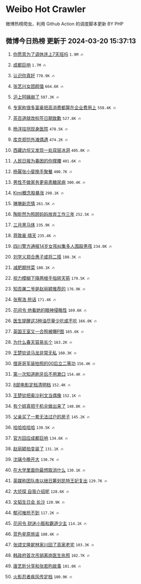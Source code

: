 # Weibo Hot Crawler 



微博热榜爬虫，利用 Github Action 的调度脚本更新 BY PHP 


## 微博今日热榜 更新于 2024-03-20 15:37:13 
1. [你愿意为了调休连上7天班吗](https://s.weibo.com/weibo?q=%23%E4%BD%A0%E6%84%BF%E6%84%8F%E4%B8%BA%E4%BA%86%E8%B0%83%E4%BC%91%E8%BF%9E%E4%B8%8A7%E5%A4%A9%E7%8F%AD%E5%90%97%23&t=31&band_rank=1&Refer=top) `1.9M 🔥` 

1. [成都巨响](https://s.weibo.com/weibo?q=%E6%88%90%E9%83%BD%E5%B7%A8%E5%93%8D&t=31&band_rank=2&Refer=top) `1.7M 🔥` 

1. [认识你真好](https://s.weibo.com/weibo?q=%23%E8%AE%A4%E8%AF%86%E4%BD%A0%E7%9C%9F%E5%A5%BD%23&t=31&band_rank=3&Refer=top) `778.9K 🔥` 

1. [张艺兴女团颜值](https://s.weibo.com/weibo?q=%23%E5%BC%A0%E8%89%BA%E5%85%B4%E5%A5%B3%E5%9B%A2%E9%A2%9C%E5%80%BC%23&t=31&band_rank=4&Refer=top) `664.6K 🔥` 

1. [沪上阿姨崩了](https://s.weibo.com/weibo?q=%E6%B2%AA%E4%B8%8A%E9%98%BF%E5%A7%A8%E5%B4%A9%E4%BA%86&t=31&band_rank=5&Refer=top) `587.3K 🔥` 

1. [专家称很多富豪把高消费都算在企业费用上](https://s.weibo.com/weibo?q=%23%E4%B8%93%E5%AE%B6%E7%A7%B0%E5%BE%88%E5%A4%9A%E5%AF%8C%E8%B1%AA%E6%8A%8A%E9%AB%98%E6%B6%88%E8%B4%B9%E9%83%BD%E7%AE%97%E5%9C%A8%E4%BC%81%E4%B8%9A%E8%B4%B9%E7%94%A8%E4%B8%8A%23&t=31&band_rank=6&Refer=top) `558.4K 🔥` 

1. [茶百道就改标签日期致歉](https://s.weibo.com/weibo?q=%23%E8%8C%B6%E7%99%BE%E9%81%93%E5%B0%B1%E6%94%B9%E6%A0%87%E7%AD%BE%E6%97%A5%E6%9C%9F%E8%87%B4%E6%AD%89%23&t=31&band_rank=7&Refer=top) `527.8K 🔥` 

1. [杨洋拄拐现身医院](https://s.weibo.com/weibo?q=%23%E6%9D%A8%E6%B4%8B%E6%8B%84%E6%8B%90%E7%8E%B0%E8%BA%AB%E5%8C%BB%E9%99%A2%23&t=31&band_rank=8&Refer=top) `478.5K 🔥` 

1. [库克郑恺外滩偶遇](https://s.weibo.com/weibo?q=%E5%BA%93%E5%85%8B%E9%83%91%E6%81%BA%E5%A4%96%E6%BB%A9%E5%81%B6%E9%81%87&t=31&band_rank=9&Refer=top) `474.2K 🔥` 

1. [西藏边坝又发现一处双层冰洞](https://s.weibo.com/weibo?q=%23%E8%A5%BF%E8%97%8F%E8%BE%B9%E5%9D%9D%E5%8F%88%E5%8F%91%E7%8E%B0%E4%B8%80%E5%A4%84%E5%8F%8C%E5%B1%82%E5%86%B0%E6%B4%9E%23&t=31&band_rank=10&Refer=top) `405.0K 🔥` 

1. [人民日报为春困的你撑腰](https://s.weibo.com/weibo?q=%23%E4%BA%BA%E6%B0%91%E6%97%A5%E6%8A%A5%E4%B8%BA%E6%98%A5%E5%9B%B0%E7%9A%84%E4%BD%A0%E6%92%91%E8%85%B0%23&t=31&band_rank=11&Refer=top) `401.6K 🔥` 

1. [杨幂张小斐挽手聚餐](https://s.weibo.com/weibo?q=%23%E6%9D%A8%E5%B9%82%E5%BC%A0%E5%B0%8F%E6%96%90%E6%8C%BD%E6%89%8B%E8%81%9A%E9%A4%90%23&t=31&band_rank=12&Refer=top) `400.7K 🔥` 

1. [男性不做家务更易患糖尿病](https://s.weibo.com/weibo?q=%23%E7%94%B7%E6%80%A7%E4%B8%8D%E5%81%9A%E5%AE%B6%E5%8A%A1%E6%9B%B4%E6%98%93%E6%82%A3%E7%B3%96%E5%B0%BF%E7%97%85%23&t=31&band_rank=13&Refer=top) `300.4K 🔥` 

1. [Kimi概念股暴涨](https://s.weibo.com/weibo?q=%23Kimi%E6%A6%82%E5%BF%B5%E8%82%A1%E6%9A%B4%E6%B6%A8%23&t=31&band_rank=14&Refer=top) `298.1K 🔥` 

1. [琳琳新恋情](https://s.weibo.com/weibo?q=%23%E7%90%B3%E7%90%B3%E6%96%B0%E6%81%8B%E6%83%85%23&t=31&band_rank=15&Refer=top) `261.5K 🔥` 

1. [陶昕然为照顾妈妈放弃工作三年](https://s.weibo.com/weibo?q=%23%E9%99%B6%E6%98%95%E7%84%B6%E4%B8%BA%E7%85%A7%E9%A1%BE%E5%A6%88%E5%A6%88%E6%94%BE%E5%BC%83%E5%B7%A5%E4%BD%9C%E4%B8%89%E5%B9%B4%23&t=31&band_rank=16&Refer=top) `252.5K 🔥` 

1. [三月黑马体](https://s.weibo.com/weibo?q=%E4%B8%89%E6%9C%88%E9%BB%91%E9%A9%AC%E4%BD%93&t=31&band_rank=17&Refer=top) `235.9K 🔥` 

1. [蒋敦豪 晴天](https://s.weibo.com/weibo?q=%E8%92%8B%E6%95%A6%E8%B1%AA%20%E6%99%B4%E5%A4%A9&t=31&band_rank=18&Refer=top) `235.4K 🔥` 

1. [四川警方通报14岁女孩纠集多人围殴男孩](https://s.weibo.com/weibo?q=%23%E5%9B%9B%E5%B7%9D%E8%AD%A6%E6%96%B9%E9%80%9A%E6%8A%A514%E5%B2%81%E5%A5%B3%E5%AD%A9%E7%BA%A0%E9%9B%86%E5%A4%9A%E4%BA%BA%E5%9B%B4%E6%AE%B4%E7%94%B7%E5%AD%A9%23&t=31&band_rank=19&Refer=top) `234.0K 🔥` 

1. [刘学义郑合惠子或将二搭](https://s.weibo.com/weibo?q=%23%E5%88%98%E5%AD%A6%E4%B9%89%E9%83%91%E5%90%88%E6%83%A0%E5%AD%90%E6%88%96%E5%B0%86%E4%BA%8C%E6%90%AD%23&t=31&band_rank=20&Refer=top) `180.3K 🔥` 

1. [减肥期拌菜](https://s.weibo.com/weibo?q=%E5%87%8F%E8%82%A5%E6%9C%9F%E6%8B%8C%E8%8F%9C&t=31&band_rank=21&Refer=top) `180.1K 🔥` 

1. [视力模糊下降两根手指转天筋](https://s.weibo.com/weibo?q=%E8%A7%86%E5%8A%9B%E6%A8%A1%E7%B3%8A%E4%B8%8B%E9%99%8D%E4%B8%A4%E6%A0%B9%E6%89%8B%E6%8C%87%E8%BD%AC%E5%A4%A9%E7%AD%8B&t=31&band_rank=22&Refer=top) `179.5K 🔥` 

1. [知否屠二爷是赵丽颖推荐的](https://s.weibo.com/weibo?q=%23%E7%9F%A5%E5%90%A6%E5%B1%A0%E4%BA%8C%E7%88%B7%E6%98%AF%E8%B5%B5%E4%B8%BD%E9%A2%96%E6%8E%A8%E8%8D%90%E7%9A%84%23&t=31&band_rank=23&Refer=top) `176.9K 🔥` 

1. [张宥浩 抢话](https://s.weibo.com/weibo?q=%E5%BC%A0%E5%AE%A5%E6%B5%A9%20%E6%8A%A2%E8%AF%9D&t=31&band_rank=24&Refer=top) `171.4K 🔥` 

1. [花间令 他看她的眼神侵略性](https://s.weibo.com/weibo?q=%E8%8A%B1%E9%97%B4%E4%BB%A4%20%E4%BB%96%E7%9C%8B%E5%A5%B9%E7%9A%84%E7%9C%BC%E7%A5%9E%E4%BE%B5%E7%95%A5%E6%80%A7&t=31&band_rank=25&Refer=top) `169.6K 🔥` 

1. [医生提醒这3种油尽量少吃或不吃](https://s.weibo.com/weibo?q=%23%E5%8C%BB%E7%94%9F%E6%8F%90%E9%86%92%E8%BF%993%E7%A7%8D%E6%B2%B9%E5%B0%BD%E9%87%8F%E5%B0%91%E5%90%83%E6%88%96%E4%B8%8D%E5%90%83%23&t=31&band_rank=26&Refer=top) `166.0K 🔥` 

1. [英国王室又一合照被曝P图](https://s.weibo.com/weibo?q=%23%E8%8B%B1%E5%9B%BD%E7%8E%8B%E5%AE%A4%E5%8F%88%E4%B8%80%E5%90%88%E7%85%A7%E8%A2%AB%E6%9B%9DP%E5%9B%BE%23&t=31&band_rank=27&Refer=top) `165.6K 🔥` 

1. [为什么春天容易长个](https://s.weibo.com/weibo?q=%23%E4%B8%BA%E4%BB%80%E4%B9%88%E6%98%A5%E5%A4%A9%E5%AE%B9%E6%98%93%E9%95%BF%E4%B8%AA%23&t=31&band_rank=28&Refer=top) `163.2K 🔥` 

1. [王楚钦说马龙非常无私](https://s.weibo.com/weibo?q=%23%E7%8E%8B%E6%A5%9A%E9%92%A6%E8%AF%B4%E9%A9%AC%E9%BE%99%E9%9D%9E%E5%B8%B8%E6%97%A0%E7%A7%81%23&t=31&band_rank=29&Refer=top) `160.3K 🔥` 

1. [借哥哥军装拍照的00后立二等功](https://s.weibo.com/weibo?q=%23%E5%80%9F%E5%93%A5%E5%93%A5%E5%86%9B%E8%A3%85%E6%8B%8D%E7%85%A7%E7%9A%8400%E5%90%8E%E7%AB%8B%E4%BA%8C%E7%AD%89%E5%8A%9F%23&t=31&band_rank=30&Refer=top) `156.4K 🔥` 

1. [第一次知道刷牙后不用漱口](https://s.weibo.com/weibo?q=%23%E7%AC%AC%E4%B8%80%E6%AC%A1%E7%9F%A5%E9%81%93%E5%88%B7%E7%89%99%E5%90%8E%E4%B8%8D%E7%94%A8%E6%BC%B1%E5%8F%A3%23&t=31&band_rank=31&Refer=top) `154.4K 🔥` 

1. [8部电影定档清明档](https://s.weibo.com/weibo?q=%238%E9%83%A8%E7%94%B5%E5%BD%B1%E5%AE%9A%E6%A1%A3%E6%B8%85%E6%98%8E%E6%A1%A3%23&t=31&band_rank=32&Refer=top) `152.4K 🔥` 

1. [王楚钦把奥沙利文当偶像](https://s.weibo.com/weibo?q=%23%E7%8E%8B%E6%A5%9A%E9%92%A6%E6%8A%8A%E5%A5%A5%E6%B2%99%E5%88%A9%E6%96%87%E5%BD%93%E5%81%B6%E5%83%8F%23&t=31&band_rank=33&Refer=top) `152.1K 🔥` 

1. [有个姐真把千机伞做出来了](https://s.weibo.com/weibo?q=%E6%9C%89%E4%B8%AA%E5%A7%90%E7%9C%9F%E6%8A%8A%E5%8D%83%E6%9C%BA%E4%BC%9E%E5%81%9A%E5%87%BA%E6%9D%A5%E4%BA%86&t=31&band_rank=34&Refer=top) `148.8K 🔥` 

1. [父亲买了一套无法过户的房子](https://s.weibo.com/weibo?q=%23%E7%88%B6%E4%BA%B2%E4%B9%B0%E4%BA%86%E4%B8%80%E5%A5%97%E6%97%A0%E6%B3%95%E8%BF%87%E6%88%B7%E7%9A%84%E6%88%BF%E5%AD%90%23&t=31&band_rank=35&Refer=top) `145.2K 🔥` 

1. [哈哈哈哈哈](https://s.weibo.com/weibo?q=%E5%93%88%E5%93%88%E5%93%88%E5%93%88%E5%93%88&t=31&band_rank=36&Refer=top) `139.5K 🔥` 

1. [官方回应成都巨响](https://s.weibo.com/weibo?q=%23%E5%AE%98%E6%96%B9%E5%9B%9E%E5%BA%94%E6%88%90%E9%83%BD%E5%B7%A8%E5%93%8D%23&t=31&band_rank=37&Refer=top) `134.6K 🔥` 

1. [赵丽颖拍变装了](https://s.weibo.com/weibo?q=%23%E8%B5%B5%E4%B8%BD%E9%A2%96%E6%8B%8D%E5%8F%98%E8%A3%85%E4%BA%86%23&t=31&band_rank=38&Refer=top) `131.1K 🔥` 

1. [沈璃今晚开大](https://s.weibo.com/weibo?q=%23%E6%B2%88%E7%92%83%E4%BB%8A%E6%99%9A%E5%BC%80%E5%A4%A7%23&t=31&band_rank=39&Refer=top) `130.7K 🔥` 

1. [在大学里面你最想取消什么](https://s.weibo.com/weibo?q=%23%E5%9C%A8%E5%A4%A7%E5%AD%A6%E9%87%8C%E9%9D%A2%E4%BD%A0%E6%9C%80%E6%83%B3%E5%8F%96%E6%B6%88%E4%BB%80%E4%B9%88%23&t=31&band_rank=40&Refer=top) `130.1K 🔥` 

1. [英媒称团队夜以继日筹划凯特王妃复出](https://s.weibo.com/weibo?q=%23%E8%8B%B1%E5%AA%92%E7%A7%B0%E5%9B%A2%E9%98%9F%E5%A4%9C%E4%BB%A5%E7%BB%A7%E6%97%A5%E7%AD%B9%E5%88%92%E5%87%AF%E7%89%B9%E7%8E%8B%E5%A6%83%E5%A4%8D%E5%87%BA%23&t=31&band_rank=41&Refer=top) `129.7K 🔥` 

1. [大侦探 自我介绍呢](https://s.weibo.com/weibo?q=%E5%A4%A7%E4%BE%A6%E6%8E%A2%20%E8%87%AA%E6%88%91%E4%BB%8B%E7%BB%8D%E5%91%A2&t=31&band_rank=42&Refer=top) `128.6K 🔥` 

1. [文韬生日会 长沙](https://s.weibo.com/weibo?q=%E6%96%87%E9%9F%AC%E7%94%9F%E6%97%A5%E4%BC%9A%20%E9%95%BF%E6%B2%99&t=31&band_rank=43&Refer=top) `120.9K 🔥` 

1. [郁可唯抢不到](https://s.weibo.com/weibo?q=%E9%83%81%E5%8F%AF%E5%94%AF%E6%8A%A2%E4%B8%8D%E5%88%B0&t=31&band_rank=44&Refer=top) `117.2K 🔥` 

1. [花间令 财迷小贩和霸道少主](https://s.weibo.com/weibo?q=%E8%8A%B1%E9%97%B4%E4%BB%A4%20%E8%B4%A2%E8%BF%B7%E5%B0%8F%E8%B4%A9%E5%92%8C%E9%9C%B8%E9%81%93%E5%B0%91%E4%B8%BB&t=31&band_rank=45&Refer=top) `114.1K 🔥` 

1. [蓝色星原旅谣](https://s.weibo.com/weibo?q=%23%E8%93%9D%E8%89%B2%E6%98%9F%E5%8E%9F%E6%97%85%E8%B0%A3%23&t=31&band_rank=46&Refer=top) `108.4K 🔥` 

1. [张颂文隆妮林家川回了高家老宅](https://s.weibo.com/weibo?q=%23%E5%BC%A0%E9%A2%82%E6%96%87%E9%9A%86%E5%A6%AE%E6%9E%97%E5%AE%B6%E5%B7%9D%E5%9B%9E%E4%BA%86%E9%AB%98%E5%AE%B6%E8%80%81%E5%AE%85%23&t=31&band_rank=47&Refer=top) `103.3K 🔥` 

1. [韩政府首次吊销离岗医生执照](https://s.weibo.com/weibo?q=%23%E9%9F%A9%E6%94%BF%E5%BA%9C%E9%A6%96%E6%AC%A1%E5%90%8A%E9%94%80%E7%A6%BB%E5%B2%97%E5%8C%BB%E7%94%9F%E6%89%A7%E7%85%A7%23&t=31&band_rank=48&Refer=top) `102.7K 🔥` 

1. [唐艺昕分享和张若昀故事](https://s.weibo.com/weibo?q=%23%E5%94%90%E8%89%BA%E6%98%95%E5%88%86%E4%BA%AB%E5%92%8C%E5%BC%A0%E8%8B%A5%E6%98%80%E6%95%85%E4%BA%8B%23&t=31&band_rank=49&Refer=top) `101.0K 🔥` 

1. [火影忍者疾风传定档](https://s.weibo.com/weibo?q=%23%E7%81%AB%E5%BD%B1%E5%BF%8D%E8%80%85%E7%96%BE%E9%A3%8E%E4%BC%A0%E5%AE%9A%E6%A1%A3%23&t=31&band_rank=50&Refer=top) `100.9K 🔥` 

